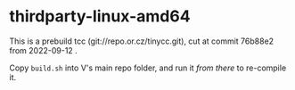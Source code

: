 # thirdparty-linux-amd64

This is a prebuild tcc (git://repo.or.cz/tinycc.git), cut at commit 76b88e2 from 2022-09-12 .

Copy `build.sh` into V's main repo folder, and run it *from there* to re-compile it.
